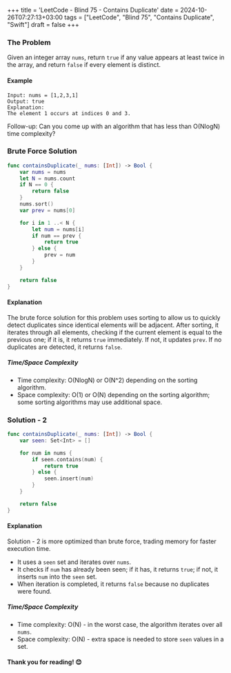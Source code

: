 +++
title = 'LeetCode - Blind 75 - Contains Duplicate'
date = 2024-10-26T07:27:13+03:00
tags = ["LeetCode", "Blind 75", "Contains Duplicate", "Swift"]
draft = false
+++

### The Problem
Given an integer array `nums`, return `true` if any value appears at least twice in the array, and return `false` if every element is distinct.

#### Example
``` 
Input: nums = [1,2,3,1]
Output: true
Explanation:
The element 1 occurs at indices 0 and 3.
```

Follow-up: Can you come up with an algorithm that has less than O(NlogN) time complexity?

### Brute Force Solution
``` swift 
func containsDuplicate(_ nums: [Int]) -> Bool {
    var nums = nums
    let N = nums.count
    if N == 0 {
        return false
    }
    nums.sort()
    var prev = nums[0]

    for i in 1 ..< N {
        let num = nums[i]
        if num == prev {
            return true
        } else {
            prev = num
        }
    }

    return false
}
```

#### Explanation
The brute force solution for this problem uses sorting to allow us to quickly detect duplicates since identical elements will be adjacent. After sorting, it iterates through all elements, checking if the current element is equal to the previous one; if it is, it returns `true` immediately. If not, it updates `prev`. If no duplicates are detected, it returns `false`.

##### Time/Space Complexity
- Time complexity: O(NlogN) or O(N^2) depending on the sorting algorithm.
- Space complexity: O(1) or O(N) depending on the sorting algorithm; some sorting algorithms may use additional space.

### Solution - 2
``` swift 
func containsDuplicate(_ nums: [Int]) -> Bool {
    var seen: Set<Int> = []

    for num in nums {
        if seen.contains(num) {
            return true
        } else {
            seen.insert(num)
        }
    }

    return false
}
``` 

#### Explanation
Solution - 2 is more optimized than brute force, trading memory for faster execution time.
- It uses a `seen` set and iterates over `nums`.
- It checks if `num` has already been seen; if it has, it returns `true`; if not, it inserts `num` into the `seen` set.
- When iteration is completed, it returns `false` because no duplicates were found.

##### Time/Space Complexity
- Time complexity: O(N) - in the worst case, the algorithm iterates over all `nums`.
- Space complexity: O(N) - extra space is needed to store `seen` values in a set.

#### Thank you for reading! 😊
